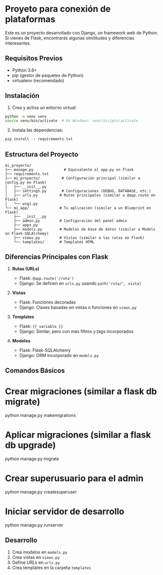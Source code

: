 # Proyeto para conexión de plataformas

Este es un proyecto desarrollado con Django, un framework web de Python. Si vienes de Flask, encontrarás algunas similitudes y diferencias interesantes.

## Requisitos Previos

- Python 3.8+
- pip (gestor de paquetes de Python)
- virtualenv (recomendado)

## Instalación

1. Crea y activa un entorno virtual:
```bash
python -m venv venv
source venv/bin/activate  # En Windows: venv\Scripts\activate
```

2. Instala las dependencias:
```bash
pip install -r requirements.txt
```

## Estructura del Proyecto

```
mi_proyecto/
├── manage.py              # Equivalente al app.py en Flask
├── requirements.txt
├── mi_proyecto/          # Configuración principal (similar a config.py en Flask)
│   ├── __init__.py
│   ├── settings.py       # Configuraciones (DEBUG, DATABASE, etc.)
│   ├── urls.py          # Rutas principales (similar a @app.route en Flask)
│   └── wsgi.py
└── mi_app/              # Tu aplicación (similar a un Blueprint en Flask)
    ├── __init__.py
    ├── admin.py         # Configuración del panel admin
    ├── apps.py
    ├── models.py        # Modelos de base de datos (similar a Models en Flask-SQLAlchemy)
    ├── views.py         # Vistas (similar a las rutas en Flask)
    └── templates/       # Templates HTML
```

## Diferencias Principales con Flask

1. **Rutas (URLs)**
   - Flask: `@app.route('/ruta')`
   - Django: Se definen en `urls.py` usando `path('ruta/', vista)`

2. **Vistas**
   - Flask: Funciones decoradas
   - Django: Clases basadas en vistas o funciones en `views.py`

3. **Templates**
   - Flask: `{{ variable }}`
   - Django: Similar, pero con más filtros y tags incorporados

4. **Modelos**
   - Flask: Flask-SQLAlchemy
   - Django: ORM incorporado en `models.py`

## Comandos Básicos

# Crear migraciones (similar a flask db migrate)
python manage.py makemigrations

# Aplicar migraciones (similar a flask db upgrade)
python manage.py migrate

# Crear superusuario para el admin
python manage.py createsuperuser

# Iniciar servidor de desarrollo
python manage.py runserver

## Desarrollo

1. Crea modelos en `models.py`
2. Crea vistas en `views.py`
3. Define URLs en `urls.py`
4. Crea templates en la carpeta `templates`


